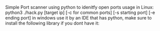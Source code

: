 Simple Port scanner using python to idenitfy open ports
usage in Linux: python3 ./hack.py [target ip] [-c for common ports] [-s starting port] [-e ending port]
in windows use it by an IDE that has python, make sure to install the following library if you dont have it:
